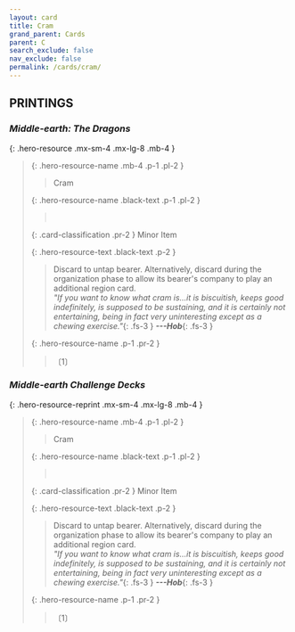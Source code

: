 ```yaml
---
layout: card
title: Cram
grand_parent: Cards
parent: C
search_exclude: false
nav_exclude: false
permalink: /cards/cram/
---
```


## PRINTINGS


### _Middle-earth: The Dragons_

{: .hero-resource .mx-sm-4 .mx-lg-8 .mb-4 }
> {: .hero-resource-name .mb-4 .p-1 .pl-2 }
> > <div class="card-mp"></div>
> > <div class="card-name">Cram</div>
>
> {: .hero-resource-name .black-text .p-1 .pl-2 }
> > &nbsp;
>
> {: .card-classification .pr-2 }
> Minor Item
>
> {: .hero-resource-text .black-text .p-2 }
> > Discard to untap bearer. Alternatively, discard during the organization phase to allow its bearer's company to play an additional region card. <br>_"If you want to know what cram is...it is biscuitish, keeps good indefinitely, is supposed to be sustaining, and it is certainly not entertaining, being in fact very uninteresting except as a chewing exercise."_{: .fs-3 } ***---&#65279;Hob***{: .fs-3 } 
> 
> {: .hero-resource-name .p-1 .pr-2 }
> > <div class="card-shield"></div>
> > <div class="card-corruption">〔1〕</div>

### _Middle-earth Challenge Decks_

{: .hero-resource-reprint .mx-sm-4 .mx-lg-8 .mb-4 }
> {: .hero-resource-name .mb-4 .p-1 .pl-2 }
> > <div class="card-mp"></div>
> > <div class="card-name">Cram</div>
>
> {: .hero-resource-name .black-text .p-1 .pl-2 }
> > &nbsp;
>
> {: .card-classification .pr-2 }
> Minor Item
>
> {: .hero-resource-text .black-text .p-2 }
> > Discard to untap bearer. Alternatively, discard during the organization phase to allow its bearer's company to play an additional region card. <br>_"If you want to know what cram is...it is biscuitish, keeps good indefinitely, is supposed to be sustaining, and it is certainly not entertaining, being in fact very uninteresting except as a chewing exercise."_{: .fs-3 } ***---&#65279;Hob***{: .fs-3 } 
> 
> {: .hero-resource-name .p-1 .pr-2 }
> > <div class="card-shield"></div>
> > <div class="card-corruption">〔1〕</div>
